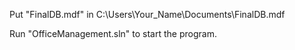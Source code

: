 Put "FinalDB.mdf" in C:\Users\Your_Name\Documents\FinalDB.mdf

Run "OfficeManagement.sln" to start the program. 
